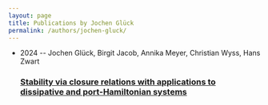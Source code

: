 ```yaml
---
layout: page
title: Publications by Jochen Glück
permalink: /authors/jochen-gluck/
---
```


<ul class="post-list">
<li><span class='post-meta'>2024 -- Jochen Glück, Birgit Jacob, Annika Meyer, Christian Wyss, Hans Zwart</span><h3><a class='post-link' href='../../stability-via-closure-relations-with-applications-to-dissipative-and-port-hamiltonian-systems'>Stability via closure relations with applications to dissipative and port-Hamiltonian systems</a></h3></li>

</ul>
